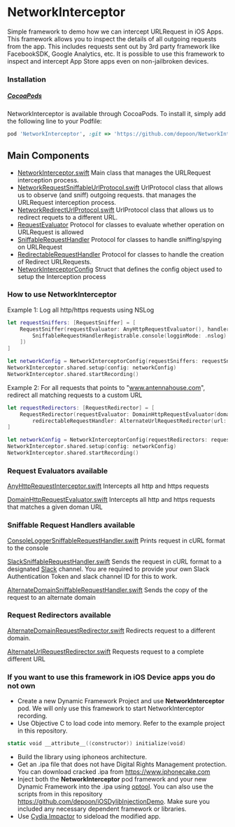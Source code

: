 # NetworkInterceptor
Simple framework to demo how we can intercept URLRequest in iOS Apps. This framework allows you to inspect the details of all outgoing requests from the app. This includes requests sent out by 3rd party framework like FacebookSDK, Google Analytics, etc. It is possible to use this framework to inspect and intercept App Store apps even on non-jailbroken devices.

### Installation

##### [CocoaPods](http://cocoapods.org)

NetworkInterceptor is available through CocoaPods. To install it, simply add the following line to your Podfile:
```ruby
pod 'NetworkInterceptor', :git => 'https://github.com/depoon/NetworkInterceptor.git', :tag => '0.0.5'
```

## Main Components
- [NetworkInterceptor.swift](./NetworkInterceptor/Source/NetworkInterceptor.swift#L32) Main class that manages the URLRequest interception process.
- [NetworkRequestSniffableUrlProtocol.swift](./NetworkInterceptor/Source/URLProtocol/NetworkRequestSniffableUrlProtocol.swift)
UrlProtocol class that allows us to observe (and sniff) outgoing requests.
that manages the URLRequest interception process.
- [NetworkRedirectUrlProtocol.swift](./NetworkInterceptor/Source/URLProtocol/NetworkRedirectUrlProtocol.swift)
UrlProtocol class that allows us to redirect requets to a different URL.
- [RequestEvaluator](./NetworkInterceptor/Source/NetworkInterceptor.swift#15) Protocol for classes to evaluate whether operation on URLRequest is allowed
- [SniffableRequestHandler](./NetworkInterceptor/Source/NetworkInterceptor.swift#19) Protocol for classes to handle sniffing/spying on URLRequest
- [RedirectableRequestHandler](./NetworkInterceptor/Source/NetworkInterceptor.swift#23) Protocol for classes to handle the creation of Redirect URLRequests.
- [NetworkInterceptorConfig](./NetworkInterceptor/Source/NetworkInterceptorConfig.swift) Struct that defines the config object used to setup the Interception process


### How to use NetworkInterceptor

Example 1: Log all http/https requests using NSLog
```swift
let requestSniffers: [RequestSniffer] = [
    RequestSniffer(requestEvaluator: AnyHttpRequestEvaluator(), handlers: [
        SniffableRequestHandlerRegistrable.console(logginMode: .nslog).requestHandler()
    ])
]

let networkConfig = NetworkInterceptorConfig(requestSniffers: requestSniffers)
NetworkInterceptor.shared.setup(config: networkConfig)
NetworkInterceptor.shared.startRecording()
```

Example 2: For all requests that points to "www.antennahouse.com", redirect all matching requests to a custom URL
```swift
let requestRedirectors: [RequestRedirector] = [
    RequestRedirector(requestEvaluator: DomainHttpRequestEvaluator(domain: "www.antennahouse.com"),         
        redirectableRequestHandler: AlternateUrlRequestRedirector(url: URL(string: "https://www.rhodeshouse.ox.ac.uk/media/1002/sample-pdf-file.pdf")!))
]

let networkConfig = NetworkInterceptorConfig(requestRedirectors: requestRedirectors)
NetworkInterceptor.shared.setup(config: networkConfig)
NetworkInterceptor.shared.startRecording()
```       

### Request Evaluators available

[AnyHttpRequestInterceptor.swift](./NetworkInterceptor/Source/RequestEvaluator/AnyHttpRequestEvaluator.swift) Intercepts all http and https requests

[DomainHttpRequestEvaluator.swift](./NetworkInterceptor/Source/RequestEvaluator/DomainHttpRequestEvaluator.swift)
Intercepts all http and https requests that matches a given doman URL

### Sniffable Request Handlers available

[ConsoleLoggerSniffableRequestHandler.swift](./NetworkInterceptor/Source/SniffableRequestHandler/ConsoleLoggerSniffableRequestHandler.swift) Prints request in cURL format to the console

[SlackSniffableRequestHandler.swift](./NetworkInterceptor/Source/SniffableRequestHandler/SlackSniffableRequestHandler.swift) Sends the request in cURL format to a designated [Slack](https://slack.com) channel. You are required to provide your own Slack Authentication Token and slack channel ID for this to work.

[AlternateDomainSniffableRequestHandler.swift](./NetworkInterceptor/Source/SniffableRequestHandler/AlternateDomainSniffableRequestHandler.swift)  Sends the copy of the request to an alternate domain

### Request Redirectors available

[AlternateDomainRequestRedirector.swift](./NetworkInterceptor/Source/RequestRedirector/AlternateDomainRequestRedirector.swift) Redirects request to a different domain.

[AlternateUrlRequestRedirector.swift](./NetworkInterceptor/Source/RequestRedirector/AlternateUrlRequestRedirector.swift) Requests request to a complete different URL


### If you want to use this framework in iOS Device apps you do not own
- Create a new Dynamic Framework Project and use **NetworkInterceptor** pod. We will only use this framework to start NetworkInterceptor recording.
- Use Objective C to load code into memory. Refer to the example project in this repository.
```swift
static void __attribute__((constructor)) initialize(void)
```
- Build the library using iphoneos architecture.
- Get an .ipa file that does not have Digital Rights Management protection. You can download cracked .ipa from https://www.iphonecake.com
- Inject both the **NetworkInterceptor** pod framework  and your new Dynamic Framework into the .ipa using [optool](https://github.com/alexzielenski/optool). You can also use the scripts from in this repository https://github.com/depoon/iOSDylibInjectionDemo. Make sure you included any necessary dependent framework or libraries.
- Use [Cydia Impactor](http://www.cydiaimpactor.com/) to sideload the modified app.
